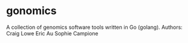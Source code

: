 # gonomics
A collection of genomics software tools written in Go (golang).
Authors:
Craig Lowe
Eric Au
Sophie Campione

